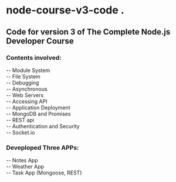 # node-course-v3-code . 
## Code for version 3 of The Complete Node.js Developer Course   
### Contents involved:      
  -- Module System   
  -- File System   
  -- Debugging   
  -- Asynchronous      
  -- Web Servers   
  -- Accessing API   
  -- Application Deployment   
  -- MongoDB and Promises  
  -- REST api   
  -- Authentication and Security   
  -- Socket.io   
### Deveploped Three APPs:  
  -- Notes App   
  -- Weather App   
  -- Task App (Mongoose, REST)    
